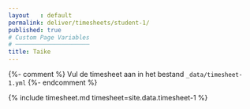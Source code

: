 ```yaml
---
layout   : default
permalink: deliver/timesheets/student-1/
published: true
# Custom Page Variables
# ─────────────────────
title: Taike
---
```


{%- comment %}
Vul de timesheet aan in het bestand `_data/timesheet-1.yml`
{%- endcomment %}

{% include timesheet.md timesheet=site.data.timesheet-1 %}
